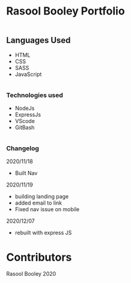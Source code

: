 # Rasool Booley Portfolio

```
```

## Languages Used

- HTML
- CSS
- SASS
- JavaScript

```
```

### Technologies used

- NodeJs
- ExpressJs
- VScode
- GitBash

```
```

### Changelog

2020/11/18

- Built Nav

2020/11/19

- building landing page
- added email to link
- Fixed nav issue on mobile

2020/12/07
- rebuilt with express JS

# Contributors 

Rasool Booley 2020
